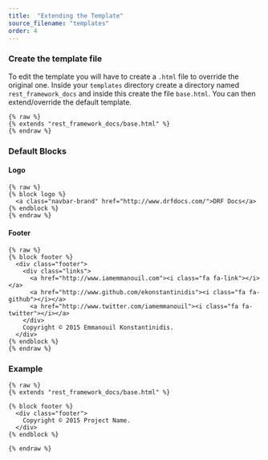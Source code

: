 ```yaml
---
title:  "Extending the Template"
source_filename: "templates"
order: 4
---
```


### Create the template file
To edit the template you will have to create a `.html` file to override the original one. Inside your `templates` directory create a directory named `rest_framework_docs` and inside this create the file `base.html`. You can then extend/override the default template.

    {% raw %}
    {% extends "rest_framework_docs/base.html" %}
    {% endraw %}


### Default Blocks

#### Logo

    {% raw %}
    {% block logo %}
      <a class="navbar-brand" href="http://www.drfdocs.com/">DRF Docs</a>
    {% endblock %}
    {% endraw %}

#### Footer

    {% raw %}
    {% block footer %}
      <div class="footer">
        <div class="links">
          <a href="http://www.iamemmanouil.com"><i class="fa fa-link"></i></a>
          <a href="http://www.github.com/ekonstantinidis"><i class="fa fa-github"></i></a>
          <a href="http://www.twitter.com/iamemmanouil"><i class="fa fa-twitter"></i></a>
        </div>
        Copyright © 2015 Emmanouil Konstantinidis.
      </div>
    {% endblock %}
    {% endraw %}


### Example

    {% raw %}
    {% extends "rest_framework_docs/base.html" %}

    {% block footer %}
      <div class="footer">
        Copyright © 2015 Project Name.
      </div>
    {% endblock %}

    {% endraw %}
